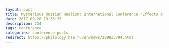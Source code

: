 ```yaml
---
layout: post
title: Mysterious Russian Realism: International Conference "Effects of Verisimilitude: Modes of Russian Realism"
date: 2017-09-28 13:33:25
description: 234
tags: conference
categories: conference-posts
redirect: https://philology.hse.ru/en/news/209833794.html
---
```

